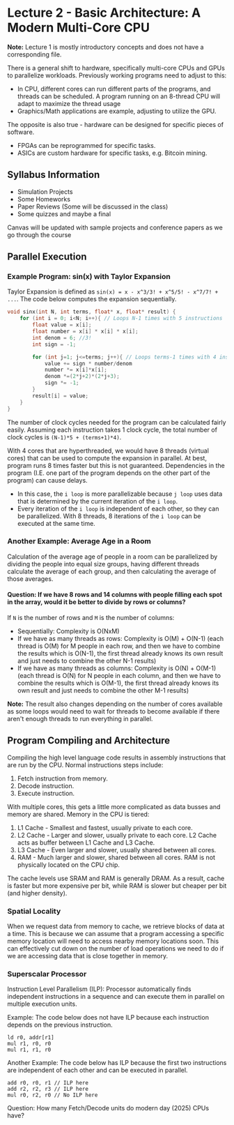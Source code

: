 # Lecture 2 - Basic Architecture: A Modern Multi-Core CPU

**Note:** Lecture 1 is mostly introductory concepts and does not have a corresponding file.

There is a general shift to hardware, specifically multi-core CPUs and GPUs to parallelize workloads. Previously working programs need to adjust to this:
* In CPU, different cores can run different parts of the programs, and threads can be scheduled. A program running on an 8-thread CPU will adapt to maximize the thread usage
* Graphics/Math applications are example, adjusting to utilize the GPU. 

The opposite is also true - hardware can be designed for specific pieces of software.
* FPGAs can be reprogrammed for specific tasks.
* ASICs are custom hardware for specific tasks, e.g. Bitcoin mining.

## Syllabus Information
* Simulation Projects
* Some Homeworks
* Paper Reviews (Some will be discussed in the class)
* Some quizzes and maybe a final

Canvas will be updated with sample projects and conference papers as we go through the course

## Parallel Execution
### Example Program: sin(x) with Taylor Expansion

Taylor Expansion is defined as `sin(x) = x - x^3/3! + x^5/5! - x^7/7! + ...`. The code below computes the expansion sequentially.

```c
void sinx(int N, int terms, float* x, float* result) {
    for (int i = 0; i<N; i++){ // Loops N-1 times with 5 instructions
        float value = x[i];
        float number = x[i] * x[i] * x[i];
        int denom = 6; //3!
        int sign = -1;

        for (int j=1; j<=terms; j++){ // Loops terms-1 times with 4 instructions
            value += sign * number/denom
            number *= x[i]*x[i];
            denom *=(2*j+2)*(2*j+3);
            sign *= -1;
        } 
        result[i] = value;
    }
}
```

The number of clock cycles needed for the program can be calculated fairly easily. Assuming each instruction takes 1 clock cycle, the total number of clock cycles is `(N-1)*5 + (terms+1)*4)`.

With 4 cores that are hyperthreaded, we would have 8 threads (virtual cores) that can be used to compute the expansion in parallel. At best, program runs 8 times faster but this is not guaranteed. Dependencies in the program (I.E. one part of the program depends on the other part of the program) can cause delays.
* In this case, the `i loop` is more parallelizable because `j loop` uses data that is determined by the current iteration of the `i loop`.
* Every iteration of the `i loop` is independent of each other, so they can be parallelized. With 8 threads, 8 iterations of the `i loop` can be executed at the same time.


### Another Example: Average Age in a Room
Calculation of the average age of people in a room can be parallelized by dividing the people into equal size groups, having different threads calculate the average of each group, and then calculating the average of those averages.

#### Question: If we have 8 rows and 14 columns with people filling each spot in the array, would it be better to divide by rows or columns?
If `N` is the number of rows and `M` is the number of columns:
* Sequentially: Complexity is O(NxM)
* If we have as many threads as rows: Complexity is O(M) + O(N-1) (each thread is O(M) for M people in each row, and then we have to combine the results which is O(N-1), the first thread  already knows its own result and just needs to combine the other N-1 results)
* If we have as many threads as columns: Complexity is O(N) + O(M-1) (each thread is O(N) for N people in each column, and then we have to combine the results which is O(M-1), the first thread already knows its own result and just needs to combine the other M-1 results)

**Note:** The result also changes depending on the number of cores available as some loops would need to wait for threads to become available if there aren't enough threads to run everything in parallel.

## Program Compiling and Architecture
Compiling the high level language code results in assembly instructions that are run by the CPU. Normal instructions steps include:
1. Fetch instruction from memory.
2. Decode instruction.
3. Execute instruction.

With multiple cores, this gets a little more complicated as data busses and memory are shared. Memory in the CPU is tiered:
1. L1 Cache - Smallest and fastest, usually private to each core.
2. L2 Cache - Larger and slower, usually private to each core. L2 Cache acts as buffer between L1 Cache and L3 Cache.
3. L3 Cache - Even larger and slower, usually shared between all cores.
4. RAM - Much larger and slower, shared between all cores. RAM is not physically located on the CPU chip.

The cache levels use SRAM and RAM is generally DRAM. As a result, cache is faster but more expensive per bit, while RAM is slower but cheaper per bit (and higher density).

### Spatial Locality
When we request data from memory to cache, we retrieve blocks of data at a time. This is because we can assume that a program accessing a specific memory location will need to access nearby memory locations soon. This can effectively cut down on the number of load operations we need to do if we are accessing data that is close together in memory.


### Superscalar Processor
Instruction Level Parallelism (ILP): Processor automatically finds independent instructions in a sequence and can execute them in parallel on multiple execution units.

Example: The code below does not have ILP because each instruction depends on the previous instruction.
```
ld r0, addr[r1]
mul r1, r0, r0
mul r1, r1, r0
```
Another Example: The code below has ILP because the first two instructions are independent of each other and can be executed in parallel.
```
add r0, r0, r1 // ILP here
add r2, r2, r3 // ILP here
mul r0, r2, r0 // No ILP here
```

Question: How many Fetch/Decode units do modern day (2025) CPUs have?